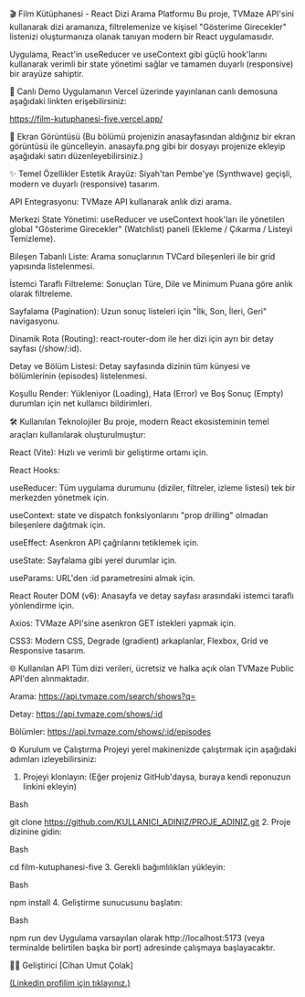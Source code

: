 🎬 Film Kütüphanesi - React Dizi Arama Platformu
Bu proje, TVMaze API'sini kullanarak dizi aramanıza, filtrelemenize ve kişisel "Gösterime Girecekler" listenizi oluşturmanıza olanak tanıyan modern bir React uygulamasıdır.

Uygulama, React'in useReducer ve useContext gibi güçlü hook'larını kullanarak verimli bir state yönetimi sağlar ve tamamen duyarlı (responsive) bir arayüze sahiptir.

🚀 Canlı Demo
Uygulamanın Vercel üzerinde yayınlanan canlı demosuna aşağıdaki linkten erişebilirsiniz:

https://film-kutuphanesi-five.vercel.app/

📸 Ekran Görüntüsü
(Bu bölümü projenizin anasayfasından aldığınız bir ekran görüntüsü ile güncelleyin. anasayfa.png gibi bir dosyayı projenize ekleyip aşağıdaki satırı düzenleyebilirsiniz.)

✨ Temel Özellikler
Estetik Arayüz: Siyah'tan Pembe'ye (Synthwave) geçişli, modern ve duyarlı (responsive) tasarım.

API Entegrasyonu: TVMaze API kullanarak anlık dizi arama.

Merkezi State Yönetimi: useReducer ve useContext hook'ları ile yönetilen global "Gösterime Girecekler" (Watchlist) paneli (Ekleme / Çıkarma / Listeyi Temizleme).

Bileşen Tabanlı Liste: Arama sonuçlarının TVCard bileşenleri ile bir grid yapısında listelenmesi.

İstemci Taraflı Filtreleme: Sonuçları Türe, Dile ve Minimum Puana göre anlık olarak filtreleme.

Sayfalama (Pagination): Uzun sonuç listeleri için "İlk, Son, İleri, Geri" navigasyonu.

Dinamik Rota (Routing): react-router-dom ile her dizi için ayrı bir detay sayfası (/show/:id).

Detay ve Bölüm Listesi: Detay sayfasında dizinin tüm künyesi ve bölümlerinin (episodes) listelenmesi.

Koşullu Render: Yükleniyor (Loading), Hata (Error) ve Boş Sonuç (Empty) durumları için net kullanıcı bildirimleri.

🛠️ Kullanılan Teknolojiler
Bu proje, modern React ekosisteminin temel araçları kullanılarak oluşturulmuştur:

React (Vite): Hızlı ve verimli bir geliştirme ortamı için.

React Hooks:

useReducer: Tüm uygulama durumunu (diziler, filtreler, izleme listesi) tek bir merkezden yönetmek için.

useContext: state ve dispatch fonksiyonlarını "prop drilling" olmadan bileşenlere dağıtmak için.

useEffect: Asenkron API çağrılarını tetiklemek için.

useState: Sayfalama gibi yerel durumlar için.

useParams: URL'den :id parametresini almak için.

React Router DOM (v6): Anasayfa ve detay sayfası arasındaki istemci taraflı yönlendirme için.

Axios: TVMaze API'sine asenkron GET istekleri yapmak için.

CSS3: Modern CSS, Degrade (gradient) arkaplanlar, Flexbox, Grid ve Responsive tasarım.

🌐 Kullanılan API
Tüm dizi verileri, ücretsiz ve halka açık olan TVMaze Public API'den alınmaktadır.

Arama: https://api.tvmaze.com/search/shows?q=<query>

Detay: https://api.tvmaze.com/shows/:id

Bölümler: https://api.tvmaze.com/shows/:id/episodes

⚙️ Kurulum ve Çalıştırma
Projeyi yerel makinenizde çalıştırmak için aşağıdaki adımları izleyebilirsiniz:

1. Projeyi klonlayın: (Eğer projeniz GitHub'daysa, buraya kendi reponuzun linkini ekleyin)

Bash

git clone https://github.com/KULLANICI_ADINIZ/PROJE_ADINIZ.git
2. Proje dizinine gidin:

Bash

cd film-kutuphanesi-five
3. Gerekli bağımlılıkları yükleyin:

Bash

npm install
4. Geliştirme sunucusunu başlatın:

Bash

npm run dev
Uygulama varsayılan olarak http://localhost:5173 (veya terminalde belirtilen başka bir port) adresinde çalışmaya başlayacaktır.

👨‍💻 Geliştirici
[Cihan Umut Çolak]

[(Linkedin profilim için tıklayınız.)](https://www.linkedin.com/in/cihanumut9/)
